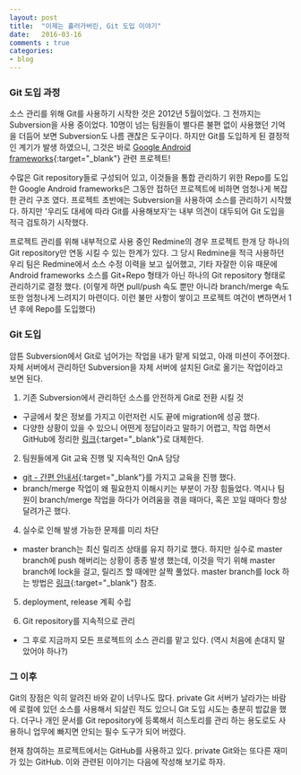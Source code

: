 ```yaml
---
layout: post
title:  "이제는 흘러가버린, Git 도입 이야기"
date:   2016-03-16
comments : true
categories:
- blog
---
```


### Git 도입 과정

소스 관리를 위해 Git를 사용하기 시작한 것은 2012년 5월이었다. 그 전까지는 Subversion을 사용 중이었다. 10명이 넘는 팀원들이 별다른 불편 없이 사용했던 기억을 더듬어 보면 Subversion도 나름 괜찮은 도구이다. 하지만 Git를 도입하게 된 결정적인 계기가 발생 하였으니, 그것은 바로 [Google Android frameworks](https://source.android.com/source/index.html){:target="_blank"} 관련 프로젝트!

수많은 Git repository들로 구성되어 있고, 이것들을 통합 관리하기 위한 Repo를 도입한 Google Android frameworks은 그동안 접하던 프로젝트에 비하면 엄청나게 복잡한 관리 구조 였다. 프로젝트 초반에는 Subversion을 사용하여 소스를 관리하기 시작했다. 하지만 '우리도 대세에 따라 Git를 사용해보자'는 내부 의견이 대두되어 Git 도입을 적극 검토하기 시작했다.

프로젝트 관리를 위해 내부적으로 사용 중인 Redmine의 경우 프로젝트 한개 당 하나의 Git repository만 연동 시킬 수 있는 한계가 있다. 그 당시 Redmine을 적극 사용하던 우리 팀은 Redmine에서 소스 수정 이력을 보고 싶어했고, 기타 자잘한 이유 때문에 Android frameworks 소스를 Git+Repo 형태가 아닌 하나의 Git repository 형태로 관리하기로 결정 했다. (이렇게 하면 pull/push 속도 뿐만 아니라 branch/merge 속도 또한 엄청나게 느려지기 마련이다. 이런 불만 사항이 쌓이고 프로젝트 여건이 변하면서 1년 후에 Repo를 도입했다)

### Git 도입

암튼 Subversion에서 Git로 넘어가는 작업을 내가 맡게 되었고, 아래 미션이 주어졌다. 자체 서버에서 관리하던 Subversion을 자체 서버에 설치된 Git로 옮기는 작업이라고 보면 된다.

1. 기존 Subversion에서 관리하던 소스를 안전하게 Git로 전환 시킬 것
  * 구글에서 찾은 정보를 가지고 이런저런 시도 끝에 migration에 성공 했다.
  * 다양한 상황이 있을 수 있으니 어떤게 정답이라고 말하기 어렵고, 작업 하면서 GitHub에 정리한 [링크](https://github.com/githubsmilo/TipsBoard/blob/master/Git.md#how-to-migrate-from-subversion-to-git){:target="_blank"}로 대체한다.

2. 팀원들에게 Git 교육 진행 및 지속적인 QnA 담당
  * [git - 간편 안내서](http://rogerdudler.github.io/git-guide/index.ko.html){:target="_blank"}를 가지고 교육을 진행 했다.
  * branch/merge 작업이 왜 필요한지 이해시키는 부분이 가장 힘들었다. 역시나 팀원이 branch/merge 작업을 하다가 어려움을 겪을 때마다, 혹은 꼬일 때마다 항상 달려가곤 했다.

4. 실수로 인해 발생 가능한 문제를 미리 차단
  * master branch는 최신 릴리즈 상태를 유지 하기로  했다. 하지만 실수로 master branch에 push 해버리는 상황이 종종 발생 했는데, 이것을 막기 위해 master branch에 lock을 걸고, 릴리즈 할 때에만 살짝 풀었다. master branch를 lock 하는 방법은 [링크](http://stackoverflow.com/a/6827045/1837846){:target="_blank"} 참조.

5. deployment, release 계획 수립

6. Git repository를 지속적으로 관리
  * 그 후로 지금까지 모든 프로젝트의 소스 관리를 맡고 있다. (역시 처음에 손대지 말았어야 하나?)

### 그 이후

Git의 장점은 익히 알려진 바와 같이 너무나도 많다. private Git 서버가 날라가는 바람에 로컬에 있던 소스를 사용해서 되살린 적도 있으니 Git 도입 시도는 충분히 밥값을 했다. 더구나 개인 문서를 Git repository에 등록해서 히스토리를 관리 하는 용도로도 사용하니 업무에 빠지면 안되는 필수 도구가 되어 버렸다.

현재 참여하는 프로젝트에서는 GitHub를 사용하고 있다. private Git와는 또다른 재미가 있는 GitHub. 이와 관련된 이야기는 다음에 작성해 보기로 하자.

